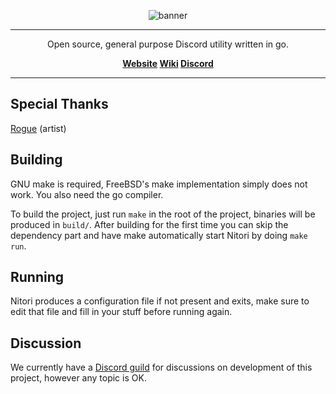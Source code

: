 <div align="center">

![banner](https://freenitori.jp/img/banner.png "FreeNitori")

---

Open source, general purpose Discord utility written in go.

**[Website](https://freenitori.jp/) [Wiki](https://wiki.freenitori.jp/) [Discord](https://discord.com/invite/Tap77D3)**

</div>

---

Special Thanks
---
[Rogue](https://twitter.com/RogueDono) (artist)

Building
---
GNU make is required, FreeBSD's make implementation simply does not work. You also need the go compiler.

To build the project, just run `make` in the root of the project, binaries will be produced in `build/`. After building for the first time you can skip the dependency part and have make automatically start Nitori by doing `make run`.

Running
---
Nitori produces a configuration file if not present and exits, make sure to edit that file and fill in your stuff before running again.

Discussion
---
We currently have a [Discord guild](https://discord.com/invite/Tap77D3) for discussions on development of this project, however any topic is OK.